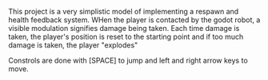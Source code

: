This project is a very simplistic model of implementing a respawn and health feedback system. WHen the player is contacted by the godot robot, a visible modulation signifies damage being taken. Each time damage is taken, the player's position is reset to the starting point and if too much damage is taken, the player "explodes"

Constrols are done with [SPACE] to jump and left and right arrow keys to move.
